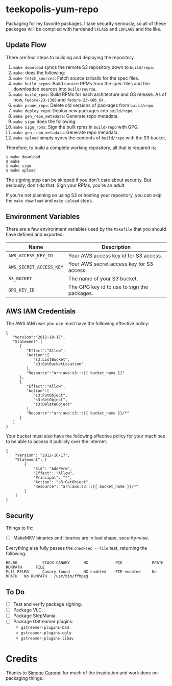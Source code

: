 # teekopolis-yum-repo

Packaging for my favorite packages. I take security seriously, so all of these packages will be compiled with hardened
`CFLAGS` and `LDFLAGS` and the like.

## Update Flow

There are four steps to building and deploying the repository.

 1. `make download` syncs the remote S3 repository down to `build/repo`.
 1. `make`: does the following:
   1. `make fetch_sources`: Fetch source tarballs for the spec files.
   1. `make build_srpms`: Build source RPMs from the spec files and the downloaded sources into `build/source`.
   1. `make build_rpms`: Build RPMs for each architecture and OS release. As of now, `fedora-23-i386` and
      `fedora-23-x86_64`.
   1. `make prune_repo`: Delete old versions of packages from `build/repo`.
   1. `make deploy_repo`: Deploy new packages into `build/repo`.
   1. `make gen_repo_metadata`: Generate repo metadata.
 1. `make sign`: does the following:
   1. `make sign_rpms`: Sign the built rpms in `build/repo` with GPG.
   1. `make gen_repo_metadata`: Generate repo metadata.
 1. `make upload` simply syncs the contents of `build/repo` with the S3 bucket.

Therefore, to build a complete working repository, all that is required is:

```
$ make download
$ make
$ make sign
$ make upload
```

The signing step can be skipped if you don't care about security. But seriously, don't do that. Sign your RPMs, you're
an _adult_.

If you're not planning on using S3 or hosting your repository, you can skip the `make download` and `make upload` steps.

## Environment Variables

There are a few environment variables used by the `Makefile` that you should have defined and exported:

<table>
    <thead>
        <tr>
            <th>Name</th>
            <th>Description</th>
        </tr>
    </thead>
    <tbody>
        <tr>
            <td><code>AWS_ACCESS_KEY_ID</code></td>
            <td>Your AWS access key id for S3 access.</td>
        </tr>
        <tr>
            <td><code>AWS_SECRET_ACCESS_KEY</code></td>
            <td>Your AWS secret access key for S3 access.</td>
        </tr>
        <tr>
            <td><code>S3_BUCKET</code></td>
            <td>The name of your S3 bucket.</td>
        </tr>
        <tr>
            <td><code>GPG_KEY_ID</code></td>
            <td>The GPG key id to use to sign the packages.</td>
        </tr>
    </tbody>
</table>

## AWS IAM Credentials

The AWS IAM user you use must have the following effective policy:

```
{
   "Version":"2012-10-17",
   "Statement":[
      {
         "Effect":"Allow",
         "Action":[
            "s3:ListBucket",
            "s3:GetBucketLocation"
         ],
         "Resource":"arn:aws:s3:::{{ bucket_name }}"
      },
      {
         "Effect":"Allow",
         "Action":[
            "s3:PutObject",
            "s3:GetObject",
            "s3:DeleteObject"
         ],
         "Resource":"arn:aws:s3:::{{ bucket_name }}/*"
      }
   ]
}
```

Your bucket must also have the following effective policy for your machines to be able to access it publicly over the
internet:

```
{
    "Version": "2012-10-17",
    "Statement": [
        {
            "Sid": "AddPerm",
            "Effect": "Allow",
            "Principal": "*",
            "Action": "s3:GetObject",
            "Resource": "arn:aws:s3:::{{ bucket_name }}/*"
        }
    ]
}
```

## Security

Things to fix:

 - [ ] MakeMKV binaries and libraries are in bad shape, security-wise.

Everything else fully passes the `checksec --file` test, returning the following:

```
RELRO           STACK CANARY      NX            PIE             RPATH      RUNPATH      FILE
Full RELRO      Canary found      NX enabled    PIE enabled     No RPATH   No RUNPATH   /usr/bin/ffmpeg
```

## To Do

 - [ ] Test and verify package signing.
 - [ ] Package VLC.
 - [ ] Package StepMania.
 - [ ] Package GStreamer plugins:
    * `gstreamer-plugins-bad`
    * `gstreamer-plugins-ugly`
    * `gstreamer-plugins-libav`

# Credits

Thanks to [Simone Caronni](http://negativo17.org/handbrake/) for much of the inspiration and work done on packaging
things.
